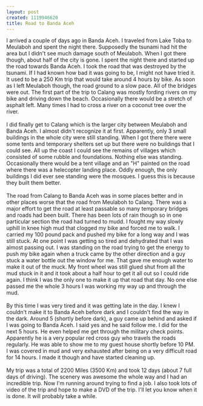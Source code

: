 ```yaml
--- 
layout: post
created: 1119946620
title: Road to Banda Aceh
---
```

I arrived a couple of days ago in Banda Aceh.  I traveled from Lake Toba to Meulaboh and spent the night there.  Supposedly the tsunami had hit the area but I didn't see much damage south of Meulaboh.  When I got there though, about half of the city is gone.  I spent the night there and started up the road towards Banda Aceh.  I took the road that was destroyed by the tsunami.  If I had known how bad it was going to be, I might not have tried it.  It used to be a 250 Km trip that would take around 4 hours by bike.  As soon as I left Meulaboh though, the road ground to a slow pace.  All of the bridges were out.  The first part of the trip to Calang was mostly fording rivers on my bike and driving down the beach.  Occasionally there would be a stretch of asphalt left.  Many times I had to cross a river on a coconut tree over the river.   <br /><br />I did finally get to Calang which is the larger city between Meulaboh and Banda Aceh.  I almost didn't recognize it at first.  Apparently, only 3 small buildings in the whole city were still standing.  When I got there there were some tents and temporary shelters set up but there were no buildings that I could see.  All up the coast I could see the remains of villages which consisted of some rubble and foundations.  Nothing else was standing.  Occasionally there would be a tent village and an "H" painted on the road where there was a helecopter landing place.  Oddly enough, the only buildings I did ever see standing were the mosques.  I guess this is because they built them better.<br /><br />The road from Calang to Banda Aceh was in some places better and in other places worse that the road from Meulaboh to Calang.  There was a major effort to get the road at least passable so many temporary bridges and roads had been built.  There has been lots of rain though so in one particular section the road had turned to mudd.  I fought my way slowly uphill in knee high mud that clogged my bike and forced me to walk.  I carried my 100 pound pack and pushed my bike for a long way and I was still stuck.  At one point I was getting so tired and dehydrated that I was almost passing out.  I was standing on the road trying to get the energy to push my bike again when a truck came by the other direction and a guy stuck a water bottle out the window for me.  That gave me enough water to make it out of the muck.  My front wheel was still glued shut from all the mud stuck in it and it took about a half hour to get it all out so I could ride again.  I think I was the only one to make it up that road that day.  No one else passed me the whole 3 hours I was working my way up and through the mud.  <br /><br />By this time I was very tired and it was getting late in the day.  I knew I couldn't make it to Banda Aceh before dark and I couldn't find the way in the dark.  Around 5 (shortly before dark), a guy came up behind and asked if I was going to Banda Aceh.  I said yes and he said follow me.  I did for the next 5 hours.  He even helped me get through the military check points.  Apparently he is a very popular red cross guy who travels the roads regularly.  He was able to show me to my guest house shortly before 10 PM.  I was covered in mud and very exhausted after being on a very difficult road for 14 hours.  I made it though and have started cleaning up.<br /><br />My trip was a total of 2200 Miles (3500 Km) and took 12 days (about 7 full days of driving).  The scenery was awesome the whole way and I had an incredible trip.  Now I'm running around trying to find a job.  I also took lots of video of the trip and hope to make a DVD of the trip.  I'll let you know when it is done.  It will probably take a while.
